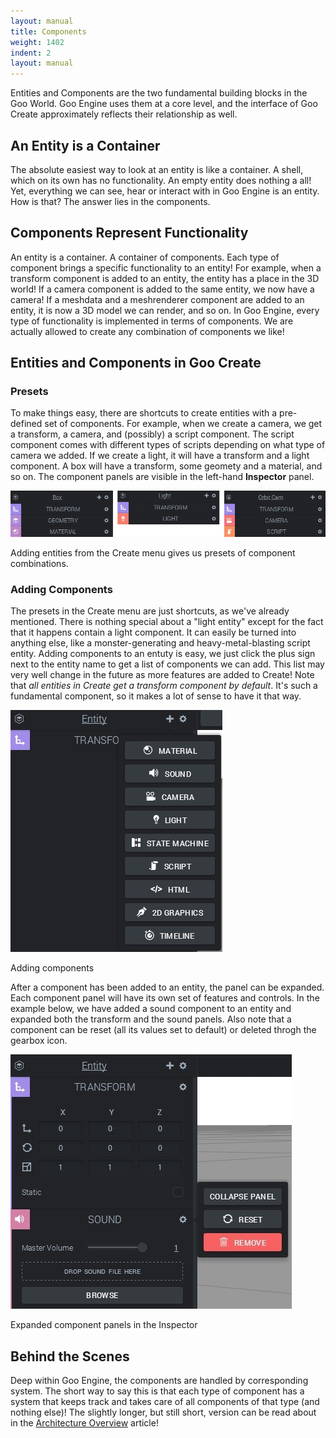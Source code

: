 ```yaml
---
layout: manual
title: Components
weight: 1402
indent: 2
layout: manual
---
```

Entities and Components are the two fundamental building blocks in the Goo World. Goo Engine uses them at a core level, and the interface of Goo Create approximately reflects their relationship as well.

<h2>An Entity is a Container</h2>
The absolute easiest way to look at an entity is like a container. A shell, which on its own has no functionality. An empty entity does nothing a all! Yet, everything we can see, hear or interact with in Goo Engine is an entity. How is that? The answer lies in the components.

<h2>Components Represent Functionality</h2>
An entity is a container. A container of components. Each type of component brings a specific functionality to an entity! For example, when a transform component is added to an entity, the entity has a place in the 3D world! If a camera component is added to the same entity, we now have a camera! If a meshdata and a meshrenderer component are added to an entity, it is now a 3D model we can render, and so on. In Goo Engine, every type of functionality is implemented in terms of components. We are actually allowed to create any combination of components we like!

<h2>Entities and Components in Goo Create</h2>
<h3>Presets</h3>
To make things easy, there are shortcuts to create entities with a pre-defined set of components. For example, when we create a camera, we get a transform, a camera, and (possibly) a script component. The script component comes with different types of scripts depending on what type of camera we added. If we create a light, it will have a transform and a light component. A box will have a transform, some geomety and a material, and so on. The component panels are visible in the left-hand <strong>Inspector</strong> panel.

<a href="Untitled-1.jpg"><img class="wp-image-431 size-full" src="Untitled-1.jpg" alt="Untitled-1" /></a>

Adding entities from the Create menu gives us presets of component combinations.<em>  </em>

<h3 style="text-align: left">Adding Components</h3>
<p style="text-align: left">The presets in the Create menu are just shortcuts, as we've already mentioned. There is nothing special about a "light entity" except for the fact that it happens contain a light component. It can easily be turned into anything else, like a monster-generating and heavy-metal-blasting script entity. Adding components to an entuty is easy, we just click the plus sign next to the entity name to get a list of components we can add. This list may very well change in the future as more features are added to Create! Note that <em>all entities in Create get a transform component by default</em>. It's such a fundamental component, so it makes a lot of sense to have it that way.</p>

<a href="add.jpg"><img class="wp-image-409 size-full" src="add.jpg" alt="add" /></a>

Adding components

<p style="text-align: left">After a component has been added to an entity, the panel can be expanded. Each component panel will have its own set of features and controls. In the example below, we have added a sound component to an entity and expanded both the transform and the sound panels. Also note that a component can be reset (all its values set to default) or deleted throgh the gearbox icon.</p>

<img class="wp-image-410 size-full" src="expanded.jpg" alt="expanded" />

Expanded component panels in the Inspector

<h2>Behind the Scenes</h2>

Deep within Goo Engine, the components are handled by corresponding system. The short way to say this is that each type of component has a system that keeps track and takes care of all components of that type (and nothing else)! The slightly longer, but still short, version can be read about in the <a href="http://goolabs.wpengine.com/learn/goo-engine-architecture-overview/" title="Goo Engine Architecture Overview" target="_blank">Architecture Overview</a> article!
